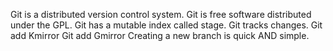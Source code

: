 Git is a distributed version control system.
Git is free software distributed under the GPL.
Git has a mutable index called stage.
Git tracks changes.
Git add Kmirror
Git add Gmirror
Creating a new branch is quick AND simple.